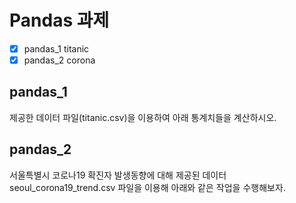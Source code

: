 # Pandas 과제

- [x] pandas_1 titanic
- [x] pandas_2 corona

## pandas_1
제공한 데이터 파일(titanic.csv)을 이용하여 아래 통계치들을 계산하시오.

## pandas_2
서울특별시 코로나19 확진자 발생동향에 대해 제공된 데이터 seoul_corona19_trend.csv 파일을 이용해 아래와 같은 작업을 수행해보자.

